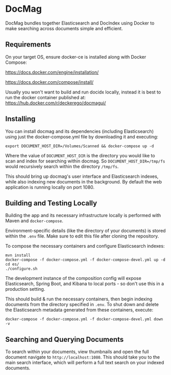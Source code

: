 # DocMag

DocMag bundles together Elasticsearch and DocIndex using Docker
to make searching across documents simple and efficient.


## Requirements

On your target OS, ensure docker-ce is installed along with Docker Compose:

https://docs.docker.com/engine/installation/

https://docs.docker.com/compose/install/

Usually you won't want to build and run docidx locally, instead it is best to
run the docker container published at: https://hub.docker.com/r/deckerego/docmagui/


## Installing

You can install docmag and its dependencies (including Elasticsearch) using just the
docker-compose.yml file by downloading it and executing:

    export DOCUMENT_HOST_DIR=/Volumes/Scanned && docker-compose up -d

Where the value of `DOCUMENT_HOST_DIR` is the directory you would like to scan and
index for searching within docmag. So `DOCUMENT_HOST_DIR=/tmp/fs` would recursively
search within the directory `/tmp/fs`.

This should bring up docmag's user interface and Elasticsearch indexes, while also
indexing new documents in the background. By default the web application is running
locally on port 1080.

## Building and Testing Locally

Building the app and its necessary infrastructure locally is performed with
Maven and `docker-compose`.

Environment-specific details (like the directory of your documents) is stored
within the `.env` file. Make sure to edit this file after cloning the repository.

To compose the necessary containers and configure Elasticsearch indexes:

    mvn install
    docker-compose -f docker-compose.yml -f docker-compose-devel.yml up -d
    cd es/
    ./configure.sh

The development instance of the composition config will expose Elasticsearch,
Spring Boot, and Kibana to local ports - so don't use this in a
production setting.

This should build & run the necessary containers, then begin indexing documents
from the directory specified in `.env`. To shut down and delete the Elasticsearch
metadata generated from these containers, execute:

    docker-compose -f docker-compose.yml -f docker-compose-devel.yml down -v


## Searching and Querying Documents

To search within your documents, view thumbnails and open the full document
navigate to `http://localhost:1080`. This should take you to the main search
interface, which will perform a full text search on your indexed documents.
